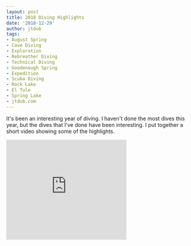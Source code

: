 ```yaml
---
layout: post
title: 2018 Diving Highlights
date: '2018-12-29'
author: jtdub
tags:
- August Spring
- Cave Diving
- Exploration
- Rebreather Diving
- Technical Diving
- Goodenough Spring
- Expedition
- Scuba Diving
- Rock Lake
- El Tule
- Spring Lake
- jtdub.com
---
```


It's been an interesting year of diving. I haven't done the most dives this year, but the dives that I've done have been interesting. I put together a short video showing some of the highlights.

<iframe allowfullscreen="" class="YOUTUBE-iframe-video" data-thumbnail-src="https://i.ytimg.com/vi/qAI8gA1QTu4/0.jpg" frameborder="0" height="266" src="https://www.youtube.com/embed/qAI8gA1QTu4?feature=player_embedded" width="320">
</iframe>

